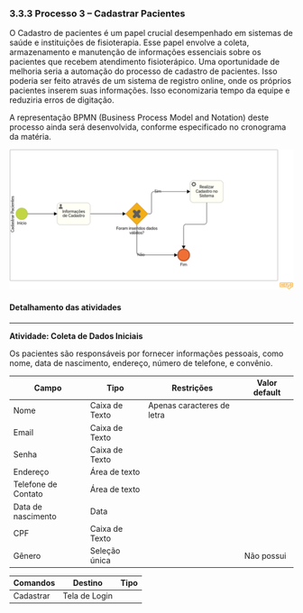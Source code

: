### 3.3.3 Processo 3 – Cadastrar Pacientes

O Cadastro de pacientes é um papel crucial desempenhado em sistemas de saúde e instituições  de fisioterapia. Esse papel envolve a coleta, armazenamento e manutenção de informações essenciais sobre os pacientes que recebem atendimento fisioterápico. Uma oportunidade de melhoria seria a automação do processo de cadastro de pacientes. Isso poderia ser feito através de um sistema de registro online, onde os próprios pacientes inserem suas informações. Isso economizaria tempo da equipe e reduziria erros de digitação.

A representação BPMN (Business Process Model and Notation) deste processo ainda será desenvolvida, conforme especificado no cronograma da matéria.

![Modelo BPMN do Processo 3](../assets/processes/processo-3-cadastrar-pacientes.png "Modelo BPMN do Processo 3.")

#### Detalhamento das atividades

---

**Atividade: Coleta de Dados Iniciais**

Os pacientes são responsáveis por fornecer informações pessoais, como nome, data de nascimento, endereço, número de telefone, e convênio.


| **Campo**         | **Tipo**         | **Restrições**             | **Valor default** |
| ---               | ---              | ---                        | ---               |
| Nome              | Caixa de Texto   | Apenas caracteres de letra |                   |
| Email             | Caixa de Texto   |                            |                   |
| Senha             | Caixa de Texto   |                            |                   |
| Endereço          | Área de texto    |                            |                   |
| Telefone de Contato| Área de texto   |                            |                   |
| Data de nascimento| Data             |                            |                   |
| CPF               | Caixa de Texto   |                            |                   |
| Gênero            | Seleção única    |                            | Não possui        |

| **Comandos**         |  **Destino**                   | **Tipo**          |
| ---                  | ---                            | ---               |
| Cadastrar            | Tela de Login                  |                   |

